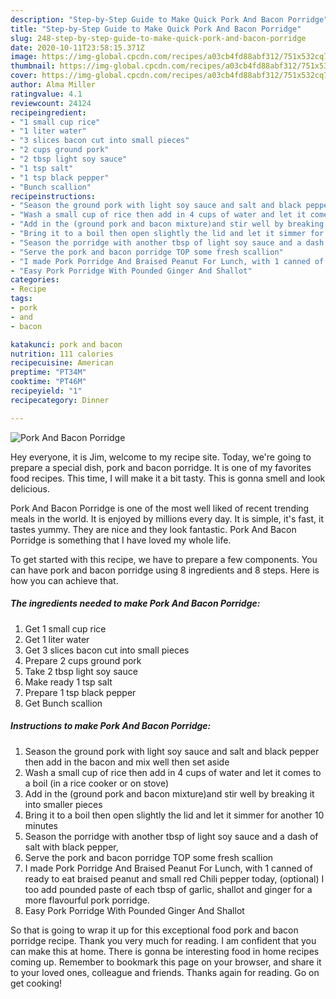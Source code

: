 ```yaml
---
description: "Step-by-Step Guide to Make Quick Pork And Bacon Porridge"
title: "Step-by-Step Guide to Make Quick Pork And Bacon Porridge"
slug: 248-step-by-step-guide-to-make-quick-pork-and-bacon-porridge
date: 2020-10-11T23:58:15.371Z
image: https://img-global.cpcdn.com/recipes/a03cb4fd88abf312/751x532cq70/pork-and-bacon-porridge-recipe-main-photo.jpg
thumbnail: https://img-global.cpcdn.com/recipes/a03cb4fd88abf312/751x532cq70/pork-and-bacon-porridge-recipe-main-photo.jpg
cover: https://img-global.cpcdn.com/recipes/a03cb4fd88abf312/751x532cq70/pork-and-bacon-porridge-recipe-main-photo.jpg
author: Alma Miller
ratingvalue: 4.1
reviewcount: 24124
recipeingredient:
- "1 small cup rice"
- "1 liter water"
- "3 slices bacon cut into small pieces"
- "2 cups ground pork"
- "2 tbsp light soy sauce"
- "1 tsp salt"
- "1 tsp black pepper"
- "Bunch scallion"
recipeinstructions:
- "Season the ground pork with light soy sauce and salt and black pepper then add in the bacon and mix well then set aside"
- "Wash a small cup of rice then add in 4 cups of water and let it comes to a boil (in a rice cooker or on stove)"
- "Add in the (ground pork and bacon mixture)and stir well by breaking it into smaller pieces"
- "Bring it to a boil then open slightly the lid and let it simmer for another 10 minutes"
- "Season the porridge with another tbsp of light soy sauce and a dash of salt with black pepper,"
- "Serve the pork and bacon porridge TOP some fresh scallion"
- "I made Pork Porridge And Braised Peanut For Lunch, with 1 canned of ready to eat braised peanut and small red Chili pepper today, (optional) I too add pounded paste of each tbsp of garlic, shallot and ginger for a more flavourful pork porridge."
- "Easy Pork Porridge With Pounded Ginger And Shallot"
categories:
- Recipe
tags:
- pork
- and
- bacon

katakunci: pork and bacon 
nutrition: 111 calories
recipecuisine: American
preptime: "PT34M"
cooktime: "PT46M"
recipeyield: "1"
recipecategory: Dinner

---
```



![Pork And Bacon Porridge](https://img-global.cpcdn.com/recipes/a03cb4fd88abf312/751x532cq70/pork-and-bacon-porridge-recipe-main-photo.jpg)

Hey everyone, it is Jim, welcome to my recipe site. Today, we're going to prepare a special dish, pork and bacon porridge. It is one of my favorites food recipes. This time, I will make it a bit tasty. This is gonna smell and look delicious.

Pork And Bacon Porridge is one of the most well liked of recent trending meals in the world. It is enjoyed by millions every day. It is simple, it's fast, it tastes yummy. They are nice and they look fantastic. Pork And Bacon Porridge is something that I have loved my whole life.




To get started with this recipe, we have to prepare a few components. You can have pork and bacon porridge using 8 ingredients and 8 steps. Here is how you can achieve that.

<!--inarticleads1-->

##### The ingredients needed to make Pork And Bacon Porridge:

1. Get 1 small cup rice
1. Get 1 liter water
1. Get 3 slices bacon cut into small pieces
1. Prepare 2 cups ground pork
1. Take 2 tbsp light soy sauce
1. Make ready 1 tsp salt
1. Prepare 1 tsp black pepper
1. Get Bunch scallion




<!--inarticleads2-->

##### Instructions to make Pork And Bacon Porridge:

1. Season the ground pork with light soy sauce and salt and black pepper then add in the bacon and mix well then set aside
1. Wash a small cup of rice then add in 4 cups of water and let it comes to a boil (in a rice cooker or on stove)
1. Add in the (ground pork and bacon mixture)and stir well by breaking it into smaller pieces
1. Bring it to a boil then open slightly the lid and let it simmer for another 10 minutes
1. Season the porridge with another tbsp of light soy sauce and a dash of salt with black pepper,
1. Serve the pork and bacon porridge TOP some fresh scallion
1. I made Pork Porridge And Braised Peanut For Lunch, with 1 canned of ready to eat braised peanut and small red Chili pepper today, (optional) I too add pounded paste of each tbsp of garlic, shallot and ginger for a more flavourful pork porridge.
1. Easy Pork Porridge With Pounded Ginger And Shallot




So that is going to wrap it up for this exceptional food pork and bacon porridge recipe. Thank you very much for reading. I am confident that you can make this at home. There is gonna be interesting food in home recipes coming up. Remember to bookmark this page on your browser, and share it to your loved ones, colleague and friends. Thanks again for reading. Go on get cooking!
